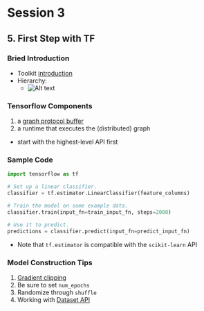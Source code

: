 # Session 3

## 5. First Step with TF

### Bried Introduction
- Toolkit [introduction](https://developers.google.com/machine-learning/crash-course/first-steps-with-tensorflow/toolkit)
- Hierarchy:
  - ![Alt text](https://developers.google.com/machine-learning/crash-course/images/TFHierarchy.svg "Tensorflow Hierarchy")

### Tensorflow Components
1. a [graph protocol buffer](https://www.tensorflow.org/guide/extend/model_files#protocol_buffers)
2. a runtime that executes the (distributed) graph
- start with the highest-level API first

### Sample Code
```python
import tensorflow as tf

# Set up a linear classifier.
classifier = tf.estimator.LinearClassifier(feature_columns)

# Train the model on some example data.
classifier.train(input_fn=train_input_fn, steps=2000)

# Use it to predict.
predictions = classifier.predict(input_fn=predict_input_fn)
```

- Note that `tf.estimator` is compatible with the `scikit-learn` API

### Model Construction Tips
1. [Gradient clipping](https://developers.google.com/machine-learning/glossary/#gradient_clipping)
2. Be sure to set `num_epochs`
3. Randomize through `shuffle`
4. Working with [Dataset API](https://www.tensorflow.org/guide/datasets)
